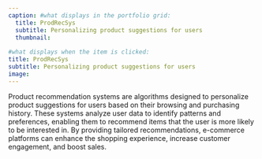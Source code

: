 ```yaml
---
caption: #what displays in the portfolio grid:
  title: ProdRecSys
  subtitle: Personalizing product suggestions for users
  thumbnail: 
  
#what displays when the item is clicked:
title: ProdRecSys
subtitle: Personalizing product suggestions for users
image: 
---
```


Product recommendation systems are algorithms designed to personalize product suggestions for users based on their browsing and purchasing history. These systems analyze user data to identify patterns and preferences, enabling them to recommend items that the user is more likely to be interested in. By providing tailored recommendations, e-commerce platforms can enhance the shopping experience, increase customer engagement, and boost sales.
